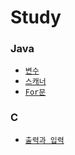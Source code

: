 <h1>Study</h1>
<h3>Java</h3>
<ul>
  <li><a href="https://github.com/yehun980217/Study/tree/main/Java/Variable"><code>변수</code></a></li>
  <li><a href="https://github.com/yehun980217/Study/tree/main/Java/Scanner"><code>스캐너</code></a></li>
  <li><a href="https://github.com/yehun980217/Study/tree/main/Java/For"><code>For문</code></a></li>
</ul>
<h3>C</h3>
<ul>
  <li><a href="https://github.com/yehun980217/Study/tree/main/C/Printf%26Scanf"><code>출력과 입력</code></a></li>
</ul>
